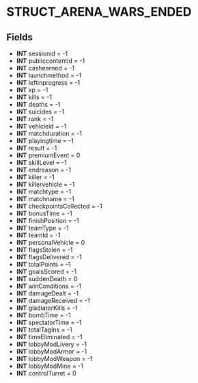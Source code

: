 # STRUCT_ARENA_WARS_ENDED

## Fields
* **INT** sessionid = -1
* **INT** publiccontentid = -1
* **INT** cashearned = -1
* **INT** launchmethod = -1
* **INT** leftinprogress = -1
* **INT** xp = -1
* **INT** kills = -1
* **INT** deaths = -1
* **INT** suicides = -1
* **INT** rank = -1
* **INT** vehicleid = -1
* **INT** matchduration = -1
* **INT** playingtime = -1
* **INT** result = -1
* **INT** premiumEvent = 0
* **INT** skillLevel = -1
* **INT** endreason = -1
* **INT** killer = -1
* **INT** killervehicle = -1
* **INT** matchtype = -1
* **INT** matchname = -1
* **INT** checkpointsCollected = -1
* **INT** bonusTime = -1
* **INT** finishPosition = -1
* **INT** teamType = -1
* **INT** teamId = -1
* **INT** personalVehicle = 0
* **INT** flagsStolen = -1
* **INT** flagsDelivered = -1
* **INT** totalPoints = -1
* **INT** goalsScored = -1
* **INT** suddenDeath = 0
* **INT** winConditions = -1
* **INT** damageDealt = -1
* **INT** damageReceived = -1
* **INT** gladiatorKills = -1
* **INT** bombTime = -1
* **INT** spectatorTime = -1
* **INT** totalTagIns = -1
* **INT** timeEliminated = -1
* **INT** lobbyModLivery = -1
* **INT** lobbyModArmor = -1
* **INT** lobbyModWeapon = -1
* **INT** lobbyModMine = -1
* **INT** controlTurret = 0